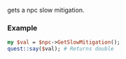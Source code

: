 gets a npc slow mitigation.
### Example

```perl
my $val = $npc->GetSlowMitigation();
quest::say($val); # Returns double
```